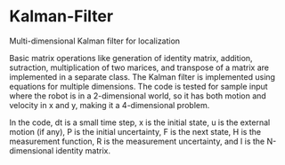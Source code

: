 # Kalman-Filter
Multi-dimensional Kalman filter for localization

Basic matrix operations like generation of identity matrix, addition, sutraction, multiplication of two marices, and transpose of a matrix are implemented in a separate class. The Kalman filter is implemented using equations for multiple dimensions. The code is tested for sample input where the robot is in a 2-dimensional world, so it has both motion and velocity in x and y, making it a 4-dimensional problem.

In the code, dt is a small time step, x is the initial state, u is the external motion (if any), P is the initial uncertainty, F is the next state, H is the measurement function, R is the measurement uncertainty, and I is the N-dimensional identity matrix.
